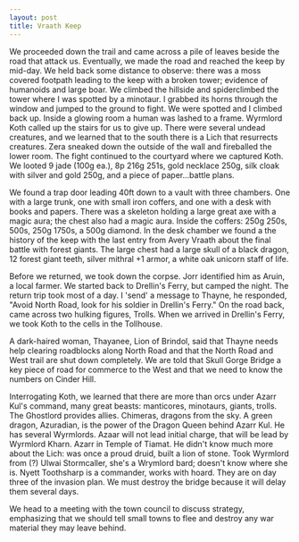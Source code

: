 ```yaml
---
layout: post
title: Vraath Keep
---
```

We proceeded down the trail and came across a pile of leaves beside the road that attack us. Eventually, we made the road and reached the keep by mid-day. We held back some distance to observe: there was a moss covered footpath leading to the keep with a broken tower; evidence of humanoids and large boar. We climbed the hillside and spiderclimbed the tower where I was spotted by a minotaur. I grabbed its horns through the window and jumped to the ground to fight. We were spotted and I climbed back up. Inside a glowing room a human was lashed to a frame. Wyrmlord Koth called up the stairs for us to give up. There were several undead creatures, and we learned that to the south there is a Lich that resurrects creatures. Zera sneaked down the outside of the wall and fireballed the lower room. The fight continued to the courtyard where we captured Koth. We looted 9 jade (100g ea.), 8p 216g 251s, gold necklace 250g, silk cloak with silver and gold 250g, and a piece of paper...battle plans.

We found a trap door leading 40ft down to a vault with three chambers. One with a large trunk, one with small iron coffers, and one with a desk with books and papers. There was a skeleton holding a large great axe with a magic aura; the chest also had a magic aura. Inside the coffers: 250g 250s, 500s, 250g 1750s, a 500g diamond. In the desk chamber we found a the history of the keep with the last entry from Avery Vraath about the final battle with forest giants. The large chest had a large skull of a black dragon, 12 forest giant teeth, silver mithral +1 armor, a white oak unicorn staff of life.

Before we returned, we took down the corpse. Jorr identified him as Aruin, a local farmer. We started back to Drellin's Ferry, but camped the night. The return trip took most of a day. I 'send' a message to Thayne, he responded, "Avoid North Road, look for his soldier in Drellin's Ferry."  On the road back, came across two hulking figures, Trolls. When we arrived in Drellin's Ferry, we took Koth to the cells in the Tollhouse.

A dark-haired woman, Thayanee, Lion of Brindol, said that Thayne needs help clearing roadblocks along North Road and that the North Road and West trail are shut down completely. We are told that Skull Gorge Bridge a key piece of road for commerce to the West and that we need to know the numbers on Cinder Hill.

Interrogating Koth, we learned that there are more than orcs under Azarr Kul's command, many great beasts: manticores, minotaurs, giants, trolls. The Ghostlord provides allies. Chimeras, dragons from the sky. A green dragon, Azuradian, is the power of the Dragon Queen behind Azarr Kul. He has several Wyrmlords. Azaar will not lead initial charge, that will be lead by Wyrmlord Kharn. Azarr in Temple of Tiamat. He didn't know much more about the Lich: was once a proud druid, built a lion of stone. Took Wyrmlord from (?) Ulwai Stormcaller, she's a Wrymlord bard; doesn't know where she is. Nyett Toothsharp is a commander, works with hoard. They are on day three of the invasion plan. We must destroy the bridge because it will delay them several days.

We head to a meeting with the town council to discuss strategy, emphasizing that we should tell small towns to flee and destroy any war material they may leave behind.
